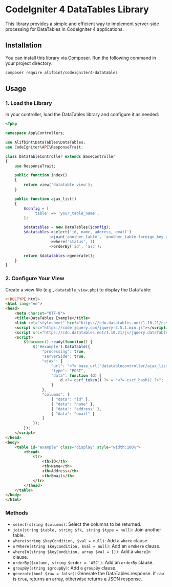 # CodeIgniter 4 DataTables Library
This library provides a simple and efficient way to implement server-side processing for DataTables in CodeIgniter 4 applications.



## Installation
You can install this library via Composer. Run the following command in your project directory:

```bash
composer require alifbint/codeigniter4-datatables
```


## Usage
### 1. Load the Library
In your controller, load the DataTables library and configure it as needed:
```php
<?php

namespace App\Controllers;

use Alifbint\DataTables\DataTables;
use CodeIgniter\API\ResponseTrait;

class DataTableController extends BaseController
{
    use ResponseTrait;

    public function index()
    {
    	return view('datatable_view');
    }

    public function ajax_list()
    {
        $config = [
            'table' => 'your_table_name',
        ];

        $datatables = new DataTables($config);
        $datatables->select('id, name, address, email')
                   ->join('another_table', 'another_table.foreign_key = your_table_name.id', 'left')
                   ->where('status', 1)
                   ->orderBy('id', 'asc');

        return $datatables->generate();
    }
}
```

### 2. Configure Your View
Create a view file (e.g., `datatable_view.php`) to display the DataTable:
```html
<!DOCTYPE html>
<html lang="en">
<head>
    <meta charset="UTF-8">
    <title>DataTables Example</title>
    <link rel="stylesheet" href="https://cdn.datatables.net/1.10.21/css/jquery.dataTables.min.css">
    <script src="https://code.jquery.com/jquery-3.5.1.min.js"></script>
    <script src="https://cdn.datatables.net/1.10.21/js/jquery.dataTables.min.js"></script>
    <script>
        $(document).ready(function() {
            $('#example').DataTable({
                "processing": true,
                "serverSide": true,
                "ajax": {
                    "url": "<?= base_url('datatablecontroller/ajax_list') ?>",
                    "type": "POST",
                    "data": function (d) {
                        d.<?= csrf_token() ?> = "<?= csrf_hash() ?>";
                    }
                },
                "columns": [
                    { "data": "id" },
                    { "data": "name" },
                    { "data": "address" },
                    { "data": "email" }
                ]
            });
        });
    </script>
</head>
<body>
    <table id="example" class="display" style="width:100%">
        <thead>
            <tr>
                <th>ID</th>
                <th>Name</th>
                <th>Address</th>
                <th>Email</th>
            </tr>
        </thead>
    </table>
</body>
</html>
```

### Methods
-   `select(string $columns)`: Select the columns to be returned.
-   `join(string $table, string $fk, string $type = null)`: Join another table.
-   `where(string $keyCondition, $val = null)`: Add a `where` clause.
-   `orWhere(string $keyCondition, $val = null)`: Add an `orWhere` clause.
-   `whereIn(string $keyCondition, array $val = [])`: Add a `whereIn` clause.
-   `orderBy($column, string $order = 'ASC')`: Add an `orderBy` clause.
-   `groupBy(string $groupBy)`: Add a `groupBy` clause.
-   `generate(bool $raw = false)`: Generate the DataTables response. If `raw` is `true`, returns an array, otherwise returns a JSON response.